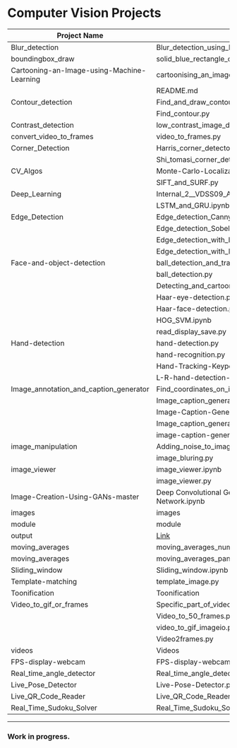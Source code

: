 # Computer Vision Projects

| Project Name | Contents | Link |
|---|---|---|
| Blur_detection | Blur_detection_using_laplacian.py | [Link](https://github.com/avs-abhishek123/Computer-Vision-Projects/tree/main/Blur_detection) |
| boundingbox_draw | solid_blue_rectangle_on_a_whitebg.py | [Link](https://github.com/avs-abhishek123/Computer-Vision-Projects/blob/main/boundingbox_draw) |
| Cartooning-an-Image-using-Machine-Learning | cartoonising_an_image_using_ML.ipynb | [Link](https://github.com/avs-abhishek123/Computer-Vision-Projects/tree/main/Cartooning-an-Image-using-Machine-Learning) |
| | README.md | [Link](https://github.com/avs-abhishek123/Computer-Vision-Projects/tree/main/Cartooning-an-Image-using-Machine-Learning) |
| Contour_detection | Find_and_draw_contour.ipynb | [Link](https://github.com/avs-abhishek123/Computer-Vision-Projects/tree/main/Contour_detection) |
| | Find_contour.py | [Link](https://github.com/avs-abhishek123/Computer-Vision-Projects/tree/main/Contour_detection) |
| Contrast_detection | low_contrast_image_detection.py | [Link](https://github.com/avs-abhishek123/Computer-Vision-Projects/tree/main/Contrast_detection) |
| convert_video_to_frames | video_to_frames.py | [Link](https://github.com/avs-abhishek123/Computer-Vision-Projects/tree/main/convert_video_to_frames) |
| Corner_Detection | Harris_corner_detector.py | [Link](https://github.com/avs-abhishek123/Computer-Vision-Projects/tree/main/Corner_Detection) |
| | Shi_tomasi_corner_detector.py | [Link](https://github.com/avs-abhishek123/Computer-Vision-Projects/tree/main/Corner_Detection) |
| CV_Algos | Monte-Carlo-Localization | [Link](https://github.com/avs-abhishek123/Computer-Vision-Projects/tree/main/CV_Algos/Monte-Carlo-Localization) |
| | SIFT_and_SURF.py | [Link](https://github.com/avs-abhishek123/Computer-Vision-Projects/tree/main/CV_Algos) |
| Deep_Learning | Internal_2__VDSS09_Abhishek_122021601009.ipynb | [Link](https://github.com/avs-abhishek123/Computer-Vision-Projects/tree/main/Deep_Learning) |
| | LSTM_and_GRU.ipynb | [Link](https://github.com/avs-abhishek123/Computer-Vision-Projects/tree/main/Deep_Learning) |
| Edge_Detection | Edge_detection_Canny.py | [Link](https://github.com/avs-abhishek123/Computer-Vision-Projects/tree/main/Edge_Detection) |
|  | Edge_detection_Sobel.py | [Link](https://github.com/avs-abhishek123/Computer-Vision-Projects/tree/main/Edge_Detection) |
|  | Edge_detection_with_laplacian_kernel.py | [Link](https://github.com/avs-abhishek123/Computer-Vision-Projects/tree/main/Edge_Detection) |
|  | Edge_detection_with_PIL_fn.py | [Link](https://github.com/avs-abhishek123/Computer-Vision-Projects/tree/main/Edge_Detection) |
| Face-and-object-detection | ball_detection_and_tracking.py | [Link](https://github.com/avs-abhishek123/Computer-Vision-Projects/tree/main/Face-and-object-detection) |
| | ball_detection.py | [Link](https://github.com/avs-abhishek123/Computer-Vision-Projects/tree/main/Face-and-object-detection) |
| | Detecting_and_cartooning_an_image.ipynb | [Link](https://github.com/avs-abhishek123/Computer-Vision-Projects/tree/main/Face-and-object-detection) |
| | Haar-eye-detection.py | [Link](https://github.com/avs-abhishek123/Computer-Vision-Projects/tree/main/Face-and-object-detection) |
| | Haar-face-detection.py | [Link](https://github.com/avs-abhishek123/Computer-Vision-Projects/tree/main/Face-and-object-detection) |
| | HOG_SVM.ipynb | [Link](https://github.com/avs-abhishek123/Computer-Vision-Projects/tree/main/Face-and-object-detection) |
| | read_display_save.py | [Link](https://github.com/avs-abhishek123/Computer-Vision-Projects/tree/main/Face-and-object-detection) |
| Hand-detection | hand-detection.py | [Link](https://github.com/avs-abhishek123/Computer-Vision-Projects/tree/main/Hand-detection) |
| | hand-recognition.py | [Link](https://github.com/avs-abhishek123/Computer-Vision-Projects/tree/main/Hand-detection) |
| | Hand-Tracking-Keypoint.py | [Link](https://github.com/avs-abhishek123/Computer-Vision-Projects/tree/main/Hand-detection) |
| | L-R-hand-detection-of-image.py | [Link](https://github.com/avs-abhishek123/Computer-Vision-Projects/tree/main/Hand-detection) |
| Image_annotation_and_caption_generator | Find_coordinates_on_image.py | [Link](https://github.com/avs-abhishek123/Computer-Vision-Projects/tree/main/Image_annotation_and_caption_generator) |
| | Image_caption_generator.ipynb | [Link](https://github.com/avs-abhishek123/Computer-Vision-Projects/tree/main/Image_annotation_and_caption_generator) |
| | Image-Caption-Generator | [Link](https://github.com/avs-abhishek123/Computer-Vision-Projects/tree/main/Image_annotation_and_caption_generator) |
| | Image_caption_generator.ipynb | [Link](https://github.com/avs-abhishek123/Computer-Vision-Projects/tree/main/Image_annotation_and_caption_generator) |
| | image-caption-generator-covnet | [Link](https://github.com/avs-abhishek123/Computer-Vision-Projects/tree/main/Image_annotation_and_caption_generator) |
| image_manipulation | Adding_noise_to_image.ipynb | [Link](https://github.com/avs-abhishek123/Computer-Vision-Projects/tree/main/image_manipulation) |
| | image_bluring.py | [Link](https://github.com/avs-abhishek123/Computer-Vision-Projects/tree/main/image_manipulation) |
| image_viewer | image_viewer.ipynb | [Link](https://github.com/avs-abhishek123/Computer-Vision-Projects/tree/main/image_viewer) |
| | image_viewer.py | [Link](https://github.com/avs-abhishek123/Computer-Vision-Projects/tree/main/image_viewer) |
| Image-Creation-Using-GANs-master | Deep Convolutional Generator Adversarial Network.ipynb | [Link](https://github.com/avs-abhishek123/Computer-Vision-Projects/tree/main/Image-Creation-Using-GANs-master) |
| images | images | [Link](https://github.com/avs-abhishek123/Computer-Vision-Projects/tree/main/images) |
| module | module | [Link](https://github.com/avs-abhishek123/Computer-Vision-Projects/tree/main/module) |
| output | [Link](https://github.com/avs-abhishek123/Computer-Vision-Projects/tree/main/output) |
| moving_averages | moving_averages_numpy | [Link](https://github.com/avs-abhishek123/Computer-Vision-Projects/tree/main/moving_averages) |
| moving_averages | moving_averages_pandas.py | [Link](https://github.com/avs-abhishek123/Computer-Vision-Projects/tree/main/moving_averages) |
| Sliding_window | Sliding_window.ipynb | [Link](https://github.com/avs-abhishek123/Computer-Vision-Projects/tree/main/Sliding_window) |
| Template-matching | template_image.py | [Link](https://github.com/avs-abhishek123/Computer-Vision-Projects/tree/main/Template-matching) |
| Toonification | Toonification | [Link](https://github.com/avs-abhishek123/Computer-Vision-Projects/tree/main/Toonification) |
| Video_to_gif_or_frames | Specific_part_of_video_to_gif | [Link](https://github.com/avs-abhishek123/Computer-Vision-Projects/tree/main/Video_to_gif_or_frames) |
| | Video_to_50_frames.py | [Link](https://github.com/avs-abhishek123/Computer-Vision-Projects/tree/main/Video_to_gif_or_frames) |
| | video_to_gif_imageio.py | [Link](https://github.com/avs-abhishek123/Computer-Vision-Projects/tree/main/Video_to_gif_or_frames) |
| | Video2frames.py | [Link](https://github.com/avs-abhishek123/Computer-Vision-Projects/tree/main/Video_to_gif_or_frames) |
| videos | Videos | [Link](https://github.com/avs-abhishek123/Computer-Vision-Projects/tree/main/videos) |
| FPS-display-webcam | FPS-display-webcam.py | [Link](https://github.com/avs-abhishek123/Computer-Vision-Projects/tree/main/FPS-display-webcam.py) |
| Real_time_angle_detector | Real_time_angle_detector.py | [Link](https://github.com/avs-abhishek123/Computer-Vision-Projects/blob/main/Real_time_angle_detector) |
| Live_Pose_Detector | Live-Pose-Detector.py | [Link](https://github.com/avs-abhishek123/Computer-Vision-Projects/tree/main/Live_Pose_Detector) |
| Live_QR_Code_Reader | Live_QR_Code_Reader.py | [Link](https://github.com/avs-abhishek123/Computer-Vision-Projects/tree/main/Live_QR_Code_Reader) |
| Real_Time_Sudoku_Solver | Real_Time_Sudoku_Solver.py | [Link]() |

<hr>

### Work in progress.
